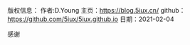 版权信息： 作者:D.Young 主页：https://blog.5iux.cn/ github：https://github.com/5iux/5iux.github.io 日期：2021-02-04

感谢

